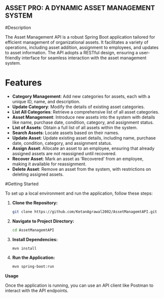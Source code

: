 ## ASSET PRO: A DYNAMIC ASSET MANAGEMENT SYSTEM

#Description

The Asset Management API is a robust Spring Boot application tailored for efficient management of organizational assets. It facilitates a variety of operations, including asset addition, assignment to employees, and updates to asset information. The API adopts a RESTful design, ensuring a user-friendly interface for seamless interaction with the asset management system.


# Features

- **Category Management**: Add new categories for assets, each with a unique ID, name, and description.
- **Update Category**: Modify the details of existing asset categories.
- **List All Categories**: Retrieve a comprehensive list of all asset categories.
- **Asset Management**: Introduce new assets into the system with details like name, purchase date, condition, category, and assignment status.
- **List of Assets**: Obtain a full list of all assets within the system.
- **Search Assets**: Locate assets based on their names.
- **Update Asset**: Update existing asset details, including name, purchase date, condition, category, and assignment status.
- **Assign Asset**: Allocate an asset to an employee, ensuring that already assigned assets are not reassigned until recovered.
- **Recover Asset**: Mark an asset as ‘Recovered’ from an employee, making it available for reassignment.
- **Delete Asset**: Remove an asset from the system, with restrictions on deleting assigned assets.


#Getting Started

To set up a local environment and run the application, follow these steps:

1. **Clone the Repository:**
    ```bash
    git clone https://github.com/KetanAgrawal2002/AssetManagemtAPI.git
    ```

2. **Navigate to Project Directory:**
    ```bash
    cd AssetManagemtAPI
    ```
   
4. **Install Dependencies:**
    ```bash
    mvn install
    ```
    
5. **Run the Application:**
    ```bash
    mvn spring-boot:run
    ```


**Usage**

Once the application is running, you can use an API client like Postman to interact with the API endpoints.
